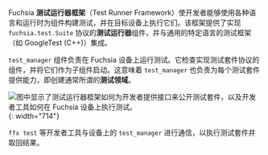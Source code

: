 <!-- 
The Fuchsia **Test Runner Framework** enables developers to build tests for
components using a variety of languages and runtimes and execute them on a
target device. The framework provides **test runner** components that implement
the `fuchsia.test.Suite` protocol and integrate with common language-specific
testing frameworks such as GoogleTest (C++).
-->
Fuchsia **测试运行器框架**（Test Runner Framework）使开发者能够使用各种语言和运行时为组件构建测试，并在目标设备上执行它们。该框架提供了实现 `fuchsia.test.Suite` 协议的**测试运行器**组件，并与通用的特定语言的测试框架（如 GoogleTest (C++)）集成。

<!-- 
The `test_manager` component is responsible for running tests on a Fuchsia
device. It examines components implementing the test suite protocol and launches
them as child components. This means that `test_manager` is also responsible for
providing capabilities to each test suite, creating what is commonly called the
**test realm**.
-->
`test_manager` 组件负责在 Fuchsia 设备上运行测试。它检查实现测试套件协议的组件，并将它们作为子组件启动。这意味着 `test_manager` 也负责为每个测试套件提供能力，即创建通常所谓的**测试领域**。

<!-- 
![Diagram showing how the Test Runner Framework provides interfaces for
developers to expose test suites and for developer tools to execute tests on
the Fuchsia device.]
(/get-started/images/components/test-realm.png){: width="714"}
-->
![图中显示了测试运行器框架如何为开发者提供接口来公开测试套件，以及开发者工具如何在 Fuchsia 设备上执行测试。](/get-started/images/components/test-realm.png){: width="714"}

<!-- 
Developer tools such as `ffx test` communicate with the `test_manager` on the
device to execute test suites and retrieve the results.
-->
`ffx test` 等开发者工具与设备上的 `test_manager` 进行通信，以执行测试套件并取回结果。
